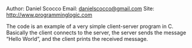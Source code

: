 Author: Daniel Scocco
Email: danielscocco@gmail.com
Site: http://www.programminglogic.com

The code is an example of a very simple client-server program in C. Basically the client connects to the server, the server sends the message “Hello World”, and the client prints the received message.
